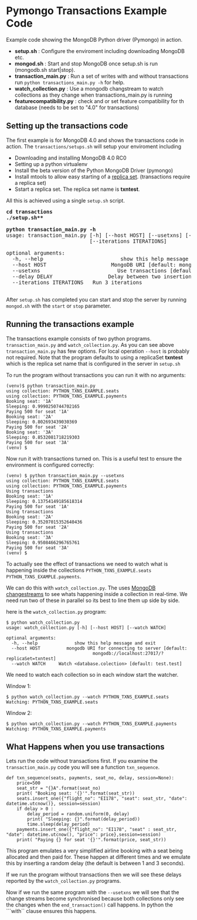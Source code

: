 # Pymongo Transactions Example Code

Example code showing the MongoDB Python driver (Pymongo) in action.

* __setup.sh__ : Configure the enviroment including downloading MongoDB
etc.
* __mongod.sh__ : Start and stop MongoDB once setup.sh is run (mongodb.sh
start|stop).
* __transaction_main.py__ : Run a set of writes with and without transactions run ```python transactions_main.py -h``` for help.
* __watch_collection.py__ : Use a mongodb changstream to watch collections
as they change when transactions_main.py is running
* __featurecompatibility.py__ : check and or set feature compatibility for
  th database (needs to be set to "4.0" for transactions)

## Setting up the transactions code
The first example is for MongoDB 4.0 and shows the transactions code
in action. The ```transactions/setups.sh``` will setup your enviroment
including

* Downloading and installing MongoDB 4.0 RC0
* Setting up a python virtualenv
* Install the beta version of the Python MongoDB Driver (pymongo)
* Install mtools to allow easy starting of a
[replica set](https://docs.mongodb.com/manual/tutorial/deploy-replica-set/).
(transactions require a replica set)
* Sstart a replica set.  The replica set name is **txntest**.

All this is achieved using a single ```setup.sh``` script. 

<pre>
<b>cd transactions</b>
<b>./setup.sh**</b>

<b>python transaction_main.py -h</b>
usage: transaction_main.py [-h] [--host HOST] [--usetxns] [--delay DELAY]
                           [--iterations ITERATIONS]

optional arguments:
  -h, --help                         show this help message and exit
  --host HOST                     MongoDB URI [default: mongodb://localhost:27017?replicaSet=txntest]
  --usetxns                         Use transactions [default: False]
  --delay DELAY                  Delay between two insertion events [default: 1.0]
  --iterations ITERATIONS   Run 3 iterations
  </pre>

After ```setup.sh``` has completed you can start and stop the server by
running ``mongod.sh``  with the ```start``` or ```stop``` parameter.

## Running the transactions example

The transactions example consists of two python
programs. ```transaction_main.py``` and ```watch_collection.py```.
As you can see above ```transaction_main.py``` has few options. For
local operation ```--host``` is probably not required. Note that the
program defaults to using a replicaSet **txntest** which is the
replica set name that is configured in the server in ```setup.sh```

To run the program without transactions you can run it with no arguments:

```$ source venv/bin/activate
(venv)$ python transaction_main.py
using collection: PYTHON_TXNS_EXAMPLE.seats
using collection: PYTHON_TXNS_EXAMPLE.payments
Booking seat: '1A'
Sleeping: 0.9990250744702165
Paying 500 for seat '1A'
Booking seat: '2A'
Sleeping: 0.802693439030369
Paying 500 for seat '2A'
Booking seat: '3A'
Sleeping: 0.8532081718219303
Paying 500 for seat '3A'
(venv) $
```

Now run it with transactions turned on. This is a useful test to
ensure the environment is configured correctly:

```
(venv) $ python transaction_main.py --usetxns
using collection: PYTHON_TXNS_EXAMPLE.seats
using collection: PYTHON_TXNS_EXAMPLE.payments
Using transactions
Booking seat: '1A'
Sleeping: 0.13754149185618314
Paying 500 for seat '1A'
Using transactions
Booking seat: '2A'
Sleeping: 0.35207015352640436
Paying 500 for seat '2A'
Using transactions
Booking seat: '3A'
Sleeping: 0.9508466296765761
Paying 500 for seat '3A'
(venv) $
```

To actually see the effect of transactions we need to watch what is
happening inside the collections ```PYTHON_TXNS_EXAMPLE.seats``` ```
PYTHON_TXNS_EXAMPLE.payments```.

We can do this with ```watch_collection.py```. The uses [MongoDB
changestreams](https://docs.mongodb.com/manual/changeStreams/)
to see whats happening inside a collection in real-time. We need run
two of these in parallel so its best to line them up side by side.

here is the ```watch_collection.py``` program:

```
$ python watch_collection.py
usage: watch_collection.py [-h] [--host HOST] [--watch WATCH]

optional arguments:
  -h, --help              show this help message and exit
  --host HOST          mongodb URI for connecting to server [default:
                                 mongodb://localhost:27017/?replicaSet=txntest]
  --watch WATCH     Watch <database.colection> [default: test.test]
```
  
We need to watch each collection so in each window start the watcher.

Window 1:
```
$ python watch_collection.py --watch PYTHON_TXNS_EXAMPLE.seats
Watching: PYTHON_TXNS_EXAMPLE.seats
```

Window 2:
```
$ python watch_collection.py --watch PYTHON_TXNS_EXAMPLE.payments
Watching: PYTHON_TXNS_EXAMPLE.payments
```

## What Happens when you use transactions

Lets run the code without transactions first. If you examine the
```transaction_main.py``` code you will see a function
``txn_sequence``.

```
def txn_sequence(seats, payments, seat_no, delay, session=None):
    price=500
    seat_str = "{}A".format(seat_no)
    print( "Booking seat: '{}'".format(seat_str))
    seats.insert_one({"flight_no": "EI178", "seat": seat_str, "date": datetime.utcnow()}, session=session)
    if delay > 0 :
        delay_period = random.uniform(0, delay)
        print( "Sleeping: {}".format(delay_period))
        time.sleep(delay_period)
    payments.insert_one({"flight_no": "EI178", "seat" : seat_str, "date": datetime.utcnow(), "price": price},session=session)
    print( "Paying {} for seat '{}'".format(price, seat_str))

```

This program emulates a very simplified airline booking with a seat
being allocated and then paid for. These happen at different times and
we emulate this by inserting a random delay (the default is between 1
and 3 seconds).

If we run the program without transactions then we will see these
delays reported by the ```watch_collection.py``` programs.

Now if we run the same program with the ```--usetxns``` we will see
that the change streams become synchronised because both collections
only see the changes when the `end_transaction()` call happens. In
python the ```with`` clause ensures this happens.
